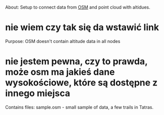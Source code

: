 About:
	Setup to connect data from [OSM](https://www.openstreetmap.org) and point cloud with altidues.
# nie wiem czy tak się da wstawić link

Purpose:
	OSM doesn't contain altitude data in all nodes
# nie jestem pewna, czy to prawda, może osm ma jakieś dane wysokościowe, które są dostępne z innego miejsca

Contains files:
	sample.osm - small sample of data, a few trails in Tatras.
	
	
